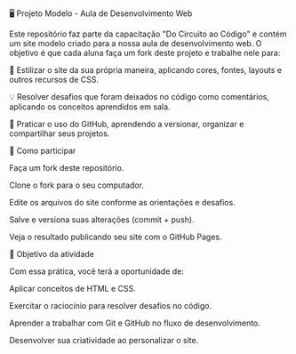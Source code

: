 🖥️ Projeto Modelo - Aula de Desenvolvimento Web

Este repositório faz parte da capacitação "Do Circuito ao Código" e contém um site modelo criado para a nossa aula de desenvolvimento web. O objetivo é que cada aluna faça um fork deste projeto e trabalhe nele para:

🎨 Estilizar o site da sua própria maneira, aplicando cores, fontes, layouts e outros recursos de CSS.

💡 Resolver desafios que foram deixados no código como comentários, aplicando os conceitos aprendidos em sala.

🚀 Praticar o uso do GitHub, aprendendo a versionar, organizar e compartilhar seus projetos.

📌 Como participar

Faça um fork deste repositório.

Clone o fork para o seu computador.

Edite os arquivos do site conforme as orientações e desafios.

Salve e versiona suas alterações (commit + push).

Veja o resultado publicando seu site com o GitHub Pages.

🎯 Objetivo da atividade

Com essa prática, você terá a oportunidade de:

Aplicar conceitos de HTML e CSS.

Exercitar o raciocínio para resolver desafios no código.

Aprender a trabalhar com Git e GitHub no fluxo de desenvolvimento.

Desenvolver sua criatividade ao personalizar o site.
